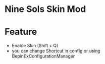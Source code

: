 # Nine Sols Skin Mod

# Feature
- Enable Skin (Shift + Q) 
- you can change Shortcut in config or using BepinExConfigurationManager